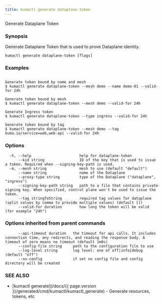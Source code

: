```yaml
---
title: kumactl generate dataplane-token
---
```


Generate Dataplane Token

### Synopsis

Generate Dataplane Token that is used to prove Dataplane identity.

```
kumactl generate dataplane-token [flags]
```

### Examples

```

Generate token bound by name and mesh
$ kumactl generate dataplane-token --mesh demo --name demo-01 --valid-for 24h

Generate token bound by mesh
$ kumactl generate dataplane-token --mesh demo --valid-for 24h

Generate Ingress token
$ kumactl generate dataplane-token --type ingress --valid-for 24h

Generate token bound by tag
$ kumactl generate dataplane-token --mesh demo --tag kuma.io/service=web,web-api --valid-for 24h

```

### Options

```
  -h, --help                      help for dataplane-token
      --kid string                ID of the key that is used to issue a token. Required when --signing-key-path is used.
  -m, --mesh string               mesh to use (default "default")
      --name string               name of the Dataplane
      --proxy-type string         type of the Dataplane ("dataplane", "ingress")
      --signing-key-path string   path to a file that contains private signing key. When specified, control plane won't be used to issue the token.
      --tag stringToString        required tag values for dataplane (split values by comma to provide multiple values) (default [])
      --valid-for duration        how long the token will be valid (for example "24h")
```

### Options inherited from parent commands

```
      --api-timeout duration   the timeout for api calls. It includes connection time, any redirects, and reading the response body. A timeout of zero means no timeout (default 1m0s)
      --config-file string     path to the configuration file to use
      --log-level string       log level: one of off|info|debug (default "off")
      --no-config              if set no config file and config directory will be created
```

### SEE ALSO

* [kumactl generate](/docs/{{ page.version }}/generated/cmd/kumactl/kumactl_generate)	 - Generate resources, tokens, etc

